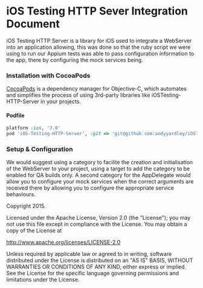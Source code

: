 iOS Testing HTTP Sever Integration Document
==========================================

iOS Testing HTTP Server is a library for iOS used to integrate a WebServer into an application allowing, this was done so that the ruby script we were using to run our Appium tests was able to pass configuration information to the app, there by configuring the mock services being.

### Installation with CocoaPods

[CocoaPods](http://cocoapods.org) is a dependency manager for Objective-C, which automates and simplifies the process of using 3rd-party libraries like iOSTesting-HTTP-Server in your projects.

#### Podfile

```ruby
platform :ios, '7.0'
pod 'iOS-Testing-HTTP-Server', :git => 'git@github.com:andyyardley/iOSTesting-HTTP-Server.git'
```

### Setup & Configuration

We would suggest using a category to facilite the  creation and initialisation of the WebServer to your project, using a target to add the category to be enabled for QA builds only.
A second category for the AppDelegate would allow you to configure your mock services when the correct arguments are received there by allowing you to configure the appropriate service behaviours.

Copyright 2015.

Licensed under the Apache License, Version 2.0 (the "License");
you may not use this file except in compliance with the License.
You may obtain a copy of the License at

http://www.apache.org/licenses/LICENSE-2.0

Unless required by applicable law or agreed to in writing, software
distributed under the License is distributed on an "AS IS" BASIS,
WITHOUT WARRANTIES OR CONDITIONS OF ANY KIND, either express or implied.
See the License for the specific language governing permissions and
limitations under the License.

